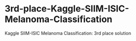 # 3rd-place-Kaggle-SIIM-ISIC-Melanoma-Classification
Kaggle SIIM-ISIC Melanoma Classification: 3rd place solution

